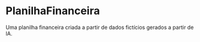 # PlanilhaFinanceira
Uma planilha financeira criada a partir de dados fictícios gerados a partir de IA.
